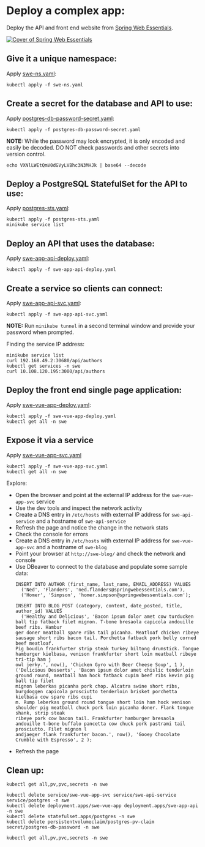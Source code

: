 # Deploy a complex app:

Deploy the API and front end website from [Spring Web Essentials](https://leanpub.com/springwebessentials).

[![Cover of Spring Web Essentials](https://d2sofvawe08yqg.cloudfront.net/springwebessentials/s_hero?1620626184)](https://leanpub.com/springwebessentials)

## Give it a unique namespace:

Apply [swe-ns.yaml](./swe-ns.yaml): 
```
kubectl apply -f swe-ns.yaml
```

## Create a secret for the database and API to use:

Apply [postgres-db-password-secret.yaml](postgres-db-password-secret.yaml): 
```
kubectl apply -f postgres-db-password-secret.yaml
```

**NOTE:** While the password may look encrypted, it is only encoded and easily be decoded. DO NOT check passwords and other secrets into version control. 

```
echo VXNlLWEtQmV0dGVyLVBhc3N3MHJk | base64 --decode
```

## Deploy a PostgreSQL StatefulSet for the API to use:

Apply [postgres-sts.yaml](postgres-sts.yaml): 
```
kubectl apply -f postgres-sts.yaml
minikube service list
```


## Deploy an API that uses the database:

Apply [swe-app-api-deploy.yaml](swe-app-api-deploy.yaml): 
```
kubectl apply -f swe-app-api-deploy.yaml
```

## Create a service so clients can connect:

Apply [swe-app-api-svc.yaml](./swe-app-api-svc.yaml): 
```
kubectl apply -f swe-app-api-svc.yaml
```

**NOTE:** Run `minikube tunnel` in a second terminal window and provide your password when prompted.

Finding the service IP address:

```
minikube service list
curl 192.168.49.2:30680/api/authors
kubectl get services -n swe
curl 10.108.120.195:3000/api/authors
```

## Deploy the front end single page application:

Apply [swe-vue-app-deploy.yaml](./swe-vue-app-deploy.yaml):
```
kubectl apply -f swe-vue-app-deploy.yaml
kubectl get all -n swe
```

## Expose it via a service

Apply [swe-vue-app-svc.yaml](swe-vue-app-svc.yaml)

```
kubectl apply -f swe-vue-app-svc.yaml
kubectl get all -n swe
```

Explore:
* Open the browser and point at the external IP address for the `swe-vue-app-svc` service
* Use the dev tools and inspect the network activity
* Create a DNS entry in `/etc/hosts` with external IP address for `swe-api-service` and a hostname of `swe-api-service`
* Refresh the page and notice the change in the network stats
* Check the console for errors
* Create a DNS entry in `/etc/hosts` with external IP address for `swe-vue-app-svc` and a hostname of `swe-blog`
* Point your browser at `http://swe-blog/` and check the network and console
* Use DBeaver to connect to the database and populate some sample data:
  ```
  INSERT INTO AUTHOR (first_name, last_name, EMAIL_ADDRESS) VALUES
    ('Ned', 'Flanders', 'ned.flanders@springwebessentials.com'),
    ('Homer', 'Simpson', 'homer.simpson@springwebessentials.com');

  INSERT INTO BLOG_POST (category, content, date_posted, title, author_id) VALUES
    ('Healthy and Delicious', 'Bacon ipsum dolor amet cow turducken ball tip fatback filet mignon. T-bone bresaola capicola andouille beef ribs. Hambur
  ger doner meatball spare ribs tail picanha. Meatloaf chicken ribeye sausage short ribs bacon tail. Porchetta fatback pork belly corned beef meatloaf.
  Pig boudin frankfurter strip steak turkey biltong drumstick. Tongue hamburger kielbasa, venison frankfurter short loin meatball ribeye tri-tip ham j
  owl jerky.', now(), 'Chicken Gyro with Beer Cheese Soup', 1 ),
  ('Delicious Desserts', 'Bacon ipsum dolor amet chislic tenderloin ground round, meatball ham hock fatback cupim beef ribs kevin pig ball tip filet
  mignon leberkas picanha pork chop. Alcatra swine short ribs, burgdoggen capicola prosciutto tenderloin brisket porchetta kielbasa cow spare ribs cupi
  m. Rump leberkas ground round tongue short loin ham hock venison shoulder pig meatball chuck pork loin picanha doner. Flank tongue shank, strip steak
  ribeye pork cow bacon tail. Frankfurter hamburger bresaola andouille t-bone buffalo pancetta cow chuck pork pastrami tail prosciutto. Filet mignon l
  andjaeger flank frankfurter bacon.', now(), 'Gooey Chocolate Crumble with Espresso', 2 );
  ```
* Refresh the page

## Clean up:

```
kubectl get all,pv,pvc,secrets -n swe

kubectl delete service/swe-vue-app-svc service/swe-api-service service/postgres -n swe
kubectl delete deployment.apps/swe-vue-app deployment.apps/swe-app-api -n swe
kubectl delete statefulset.apps/postgres -n swe
kubectl delete persistentvolumeclaim/postgres-pv-claim secret/postgres-db-password -n swe

kubectl get all,pv,pvc,secrets -n swe
```